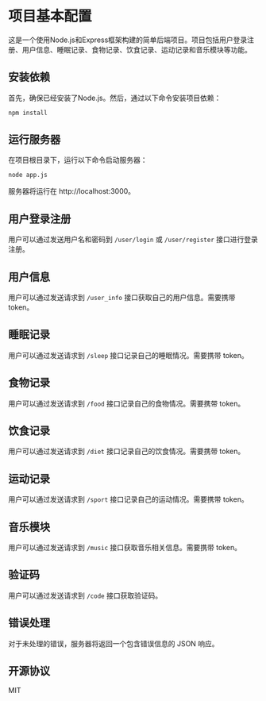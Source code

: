 # 项目基本配置

这是一个使用Node.js和Express框架构建的简单后端项目。项目包括用户登录注册、用户信息、睡眠记录、食物记录、饮食记录、运动记录和音乐模块等功能。

## 安装依赖

首先，确保已经安装了Node.js。然后，通过以下命令安装项目依赖：

```bash
npm install
```

## 运行服务器

在项目根目录下，运行以下命令启动服务器：

```bash
node app.js
```

服务器将运行在 http://localhost:3000。

## 用户登录注册

用户可以通过发送用户名和密码到 `/user/login` 或 `/user/register` 接口进行登录注册。

## 用户信息

用户可以通过发送请求到 `/user_info` 接口获取自己的用户信息。需要携带 token。

## 睡眠记录

用户可以通过发送请求到 `/sleep` 接口记录自己的睡眠情况。需要携带 token。

## 食物记录

用户可以通过发送请求到 `/food` 接口记录自己的食物情况。需要携带 token。

## 饮食记录

用户可以通过发送请求到 `/diet` 接口记录自己的饮食情况。需要携带 token。

## 运动记录

用户可以通过发送请求到 `/sport` 接口记录自己的运动情况。需要携带 token。

## 音乐模块

用户可以通过发送请求到 `/music` 接口获取音乐相关信息。需要携带 token。

## 验证码

用户可以通过发送请求到 `/code` 接口获取验证码。

## 错误处理

对于未处理的错误，服务器将返回一个包含错误信息的 JSON 响应。

## 开源协议

MIT